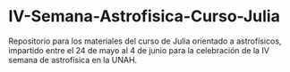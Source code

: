 # IV-Semana-Astrofisica-Curso-Julia
Repositorio para los materiales del curso de Julia orientado a astrofísicos, impartido entre el 24 de mayo al 4 de junio para la celebración de la IV semana de astrofísica en la UNAH. 
